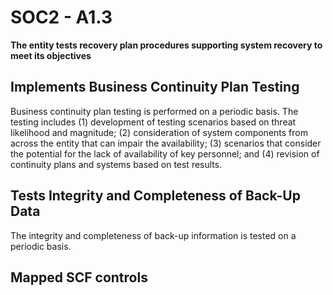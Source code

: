 # SOC2 - A1.3
**The entity tests recovery plan procedures supporting system recovery to meet its objectives**
## Implements Business Continuity Plan Testing
Business continuity plan testing is performed on a periodic basis. The testing includes (1) development of testing scenarios based on threat likelihood and magnitude; (2) consideration of system components from across the entity that can impair the availability; (3) scenarios that consider the potential for the lack of availability of key personnel; and (4) revision of continuity plans and systems based on test results.
## Tests Integrity and Completeness of Back-Up Data
The integrity and completeness of back-up information is tested on a periodic basis.
## Mapped SCF controls